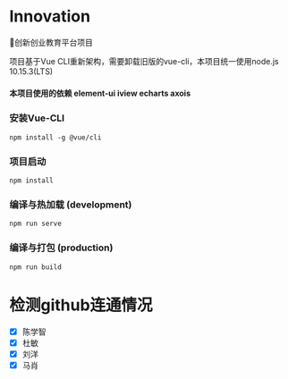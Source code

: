 # Innovation
🎉创新创业教育平台项目

项目基于Vue CLI重新架构，需要卸载旧版的vue-cli，本项目统一使用node.js 10.15.3(LTS)

#### 本项目使用的依赖 element-ui iview echarts axois 


### 安装Vue-CLI
```
npm install -g @vue/cli
```

### 项目启动
```
npm install
```

### 编译与热加载 (development)
```
npm run serve
```

### 编译与打包 (production)
```
npm run build
```

# 检测github连通情况

- [x] 陈学智
- [x] 杜敏
- [x] 刘洋
- [x] 马肖
